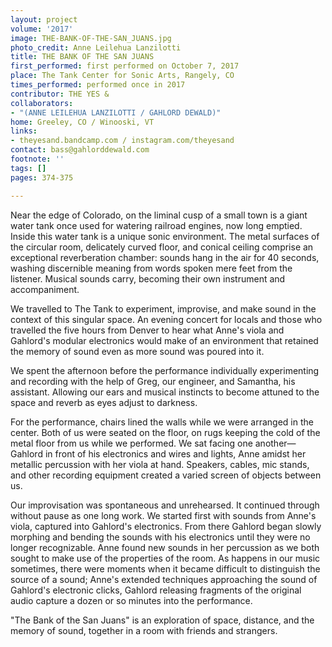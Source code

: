 ```yaml
---
layout: project
volume: '2017'
image: THE-BANK-OF-THE-SAN_JUANS.jpg
photo_credit: Anne Leilehua Lanzilotti
title: THE BANK OF THE SAN JUANS
first_performed: first performed on October 7, 2017
place: The Tank Center for Sonic Arts, Rangely, CO
times_performed: performed once in 2017
contributor: THE YES &
collaborators:
- "(ANNE LEILEHUA LANZILOTTI / GAHLORD DEWALD)"
home: Greeley, CO / Winooski, VT
links:
- theyesand.bandcamp.com / instagram.com/theyesand
contact: bass@gahlorddewald.com
footnote: ''
tags: []
pages: 374-375

---
```


Near the edge of Colorado, on the liminal cusp of a small town is a giant water tank once used for watering railroad engines, now long emptied. Inside this water tank is a unique sonic environment. The metal surfaces of the circular room, delicately curved floor, and conical ceiling comprise an exceptional reverberation chamber: sounds hang in the air for 40 seconds, washing discernible meaning from words spoken mere feet from the listener. Musical sounds carry, becoming their own instrument and accompaniment.

We travelled to The Tank to experiment, improvise, and make sound in the context of this singular space. An evening concert for locals and those who travelled the five hours from Denver to hear what Anne's viola and Gahlord's modular electronics would make of an environment that retained the memory of sound even as more sound was poured into it.

We spent the afternoon before the performance individually experimenting and recording with the help of Greg, our engineer, and Samantha, his assistant. Allowing our ears and musical instincts to become attuned to the space and reverb as eyes adjust to darkness.

For the performance, chairs lined the walls while we were arranged in the center. Both of us were seated on the floor, on rugs keeping the cold of the metal floor from us while we performed. We sat facing one another—Gahlord in front of his electronics and wires and lights, Anne amidst her metallic percussion with her viola at hand. Speakers, cables, mic stands, and other recording equipment created a varied screen of objects between us.

Our improvisation was spontaneous and unrehearsed. It continued through without pause as one long work. We started first with sounds from Anne's viola, captured into Gahlord's electronics. From there Gahlord began slowly morphing and bending the sounds with his electronics until they were no longer recognizable. Anne found new sounds in her percussion as we both sought to make use of the properties of the room. As happens in our music sometimes, there were moments when it became difficult to distinguish the source of a sound; Anne's extended techniques approaching the sound of Gahlord's electronic clicks, Gahlord releasing fragments of the original audio capture a dozen or so minutes into the performance.

"The Bank of the San Juans" is an exploration of space, distance, and the memory of sound, together in a room with friends and strangers.
